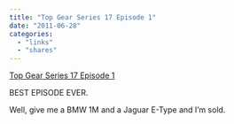 ```yaml
---
title: "Top Gear Series 17 Episode 1"
date: "2011-06-28"
categories: 
  - "links"
  - "shares"
---
```


[Top Gear Series 17 Episode 1](http://www.bbc.co.uk/iplayer/episode/b0129r3z/Top_Gear_Series_17_Episode_1/)

BEST EPISODE EVER.

Well, give me a BMW 1M and a Jaguar E-Type and I’m sold.
